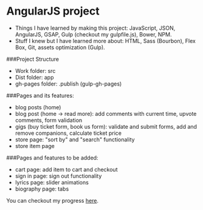 # AngularJS project

+ Things I have learned by making this project: JavaScript, JSON, AngularJS, GSAP, Gulp (checkout my gulpfile.js), Bower, NPM. 
+ Stuff I knew but I have learned more about: HTML, Sass (Bourbon), Flex Box, Git, assets optimization (Gulp).

###Project Structure
+ Work folder: src
+ Dist folder: app
+ gh-pages folder: .publish (gulp-gh-pages)

###Pages and its features:
+ blog posts (home)
+ blog post (home -> read more): add comments with current time, upvote comments, form validation
+ gigs (buy ticket form, book us form): validate and submit forms, add and remove companions, calculate ticket price
+ store page: "sort by" and "search" functionality
+ store item page


###Pages and features to be added:
+ cart page: add item to cart and checkout
+ sign in page: sign out functionality
+ lyrics page: slider animations
+ biography page: tabs

You can checkout my progress [here](http://ledanielh.github.io/code-institute-stream-1-project/).